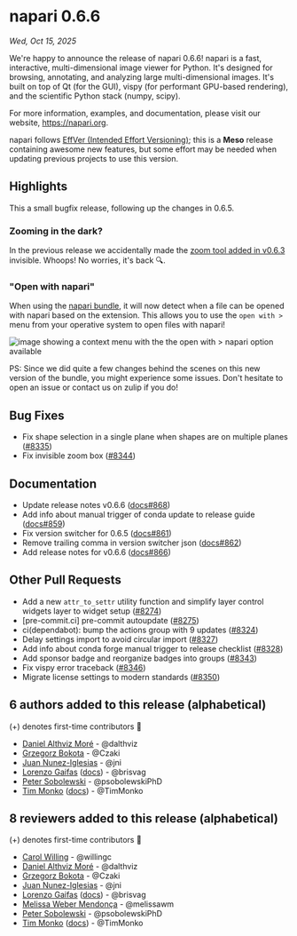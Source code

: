 # napari 0.6.6

*Wed, Oct 15, 2025*

We're happy to announce the release of napari 0.6.6!
napari is a fast, interactive, multi-dimensional image viewer for Python.
It's designed for browsing, annotating, and analyzing large multi-dimensional
images. It's built on top of Qt (for the GUI), vispy (for performant GPU-based
rendering), and the scientific Python stack (numpy, scipy).

For more information, examples, and documentation, please visit our website,
https://napari.org.

napari follows [EffVer (Intended Effort Versioning)](https://effver.org/); this is a **Meso** release containing awesome new features, but some effort may be needed when updating previous projects to use this version.

## Highlights

This a small bugfix release, following up the changes in 0.6.5.

### Zooming in the dark?
In the previous release we accidentally made the [zoom tool added in v0.6.3](https://napari.org/stable/release/release_0_6_3.html#a-zoom-with-a-view) invisible. Whoops! No worries, it's back 🔍.

### "Open with napari"

When using the [napari bundle](https://napari.org/stable/tutorials/fundamentals/installation_bundle_conda.html#how-to-install-the-napari-app), it will now detect when a file can be opened with napari based on the extension. This allows you to use the `open with >` menu from your operative system to open files with napari!

![image showing a context menu with the the `open with > napari` option available](https://github.com/user-attachments/assets/f13d58e5-ce2d-460a-b92e-2f23ecc8d438)

PS: Since we did quite a few changes behind the scenes on this new version of the bundle, you might experience some issues. Don't hesitate to open an issue or contact us on zulip if you do!


## Bug Fixes

- Fix shape selection in a single plane when shapes are on multiple planes ([#8335](https://github.com/napari/napari/pull/8335))
- Fix invisible zoom box ([#8344](https://github.com/napari/napari/pull/8344))

## Documentation

- Update release notes v0.6.6 ([docs#868](https://github.com/napari/docs/pull/868))
- Add info about manual trigger of conda update to release guide ([docs#859](https://github.com/napari/docs/pull/859))
- Fix version switcher for 0.6.5 ([docs#861](https://github.com/napari/docs/pull/861))
- Remove trailing comma in version switcher json ([docs#862](https://github.com/napari/docs/pull/862))
- Add release notes for v0.6.6 ([docs#866](https://github.com/napari/docs/pull/866))

## Other Pull Requests

- Add a new `attr_to_settr` utility function and simplify layer control widgets layer to widget setup ([#8274](https://github.com/napari/napari/pull/8274))
- [pre-commit.ci] pre-commit autoupdate ([#8275](https://github.com/napari/napari/pull/8275))
- ci(dependabot): bump the actions group with 9 updates ([#8324](https://github.com/napari/napari/pull/8324))
- Delay settings import to avoid circular import ([#8327](https://github.com/napari/napari/pull/8327))
- Add info about conda forge manual trigger to release checklist ([#8328](https://github.com/napari/napari/pull/8328))
- Add sponsor badge and reorganize badges into groups ([#8343](https://github.com/napari/napari/pull/8343))
- Fix vispy error traceback ([#8346](https://github.com/napari/napari/pull/8346))
- Migrate license settings to modern standards ([#8350](https://github.com/napari/napari/pull/8350))


## 6 authors added to this release (alphabetical)

(+) denotes first-time contributors 🥳

- [Daniel Althviz Moré](https://github.com/napari/napari/commits?author=dalthviz) - @dalthviz
- [Grzegorz Bokota](https://github.com/napari/napari/commits?author=Czaki) - @Czaki
- [Juan Nunez-Iglesias](https://github.com/napari/docs/commits?author=jni) - @jni
- [Lorenzo Gaifas](https://github.com/napari/napari/commits?author=brisvag) ([docs](https://github.com/napari/docs/commits?author=brisvag))  - @brisvag
- [Peter Sobolewski](https://github.com/napari/napari/commits?author=psobolewskiPhD) - @psobolewskiPhD
- [Tim Monko](https://github.com/napari/napari/commits?author=TimMonko) ([docs](https://github.com/napari/docs/commits?author=TimMonko))  - @TimMonko

## 8 reviewers added to this release (alphabetical)

(+) denotes first-time contributors 🥳

- [Carol Willing](https://github.com/napari/docs/commits?author=willingc) - @willingc
- [Daniel Althviz Moré](https://github.com/napari/napari/commits?author=dalthviz) - @dalthviz
- [Grzegorz Bokota](https://github.com/napari/napari/commits?author=Czaki) - @Czaki
- [Juan Nunez-Iglesias](https://github.com/napari/docs/commits?author=jni) - @jni
- [Lorenzo Gaifas](https://github.com/napari/napari/commits?author=brisvag) ([docs](https://github.com/napari/docs/commits?author=brisvag))  - @brisvag
- [Melissa Weber Mendonça](https://github.com/napari/docs/commits?author=melissawm) - @melissawm
- [Peter Sobolewski](https://github.com/napari/napari/commits?author=psobolewskiPhD) - @psobolewskiPhD
- [Tim Monko](https://github.com/napari/napari/commits?author=TimMonko) ([docs](https://github.com/napari/docs/commits?author=TimMonko))  - @TimMonko
